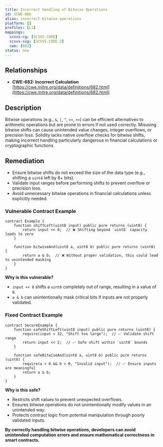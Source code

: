 ```yaml
---
title: Incorrect Handling of Bitwise Operations  
id: SCWE-066  
alias: incorrect-bitwise-operations  
platform: []  
profiles: [L1]  
mappings:  
  scsvs-cg: [SCSVS-CODE]  
  scsvs-scg: [SCSVS-CODE-2]  
  cwe: [682]  
status: new  
---
```


## Relationships  
- **CWE-682: Incorrect Calculation**  
  [https://cwe.mitre.org/data/definitions/682.html](https://cwe.mitre.org/data/definitions/682.html)  

## Description  
Bitwise operations (e.g., `&`, `|`, `^`, `<<`, `>>`) can be efficient alternatives to arithmetic operations but are prone to errors if not used correctly. Misusing bitwise shifts can cause unintended value changes, integer overflows, or precision loss. Solidity lacks native overflow checks for bitwise shifts, making incorrect handling particularly dangerous in financial calculations or cryptographic functions.

## Remediation  
- Ensure bitwise shifts do not exceed the size of the data type (e.g., shifting a `uint8` left by 8+ bits).  
- Validate input ranges before performing shifts to prevent overflow or precision loss.  
- Avoid unnecessary bitwise operations in financial calculations unless explicitly needed.  

### Vulnerable Contract Example  
```solidity
contract Example {
    function shiftLeft(uint8 input) public pure returns (uint8) {
        return input << 8;  // ❌ Shifting beyond `uint8` capacity leads to zero
    }

    function bitwiseAnd(uint8 a, uint8 b) public pure returns (uint8) {
        return a & b;  // ❌ Without proper validation, this could lead to unintended masking
    }
}
```
**Why is this vulnerable?**

- `input << 8` shifts a `uint8` completely out of range, resulting in a value of `0`.
- `a & b` can unintentionally mask critical bits if inputs are not properly validated.

### Fixed Contract Example

```solidity
contract SecureExample {
    function safeShiftLeft(uint8 input) public pure returns (uint8) {
        require(input < 32, "Shift too large");  // ✅ Validate shift range
        return input << 2;  // ✅ Safe shift within `uint8` bounds
    }

    function safeBitwiseAnd(uint8 a, uint8 b) public pure returns (uint8) {
        require(a > 0 && b > 0, "Invalid input");  // ✅ Ensure inputs are meaningful
        return a & b;
    }
}
```

**Why is this safe?**

- Restricts shift values to prevent unexpected overflows.
- Ensures bitwise operations do not unintentionally modify values in an unintended way.
- Protects contract logic from potential manipulation through poorly validated inputs.

**By correctly handling bitwise operations, developers can avoid unintended computation errors and ensure mathematical correctness in smart contracts.**